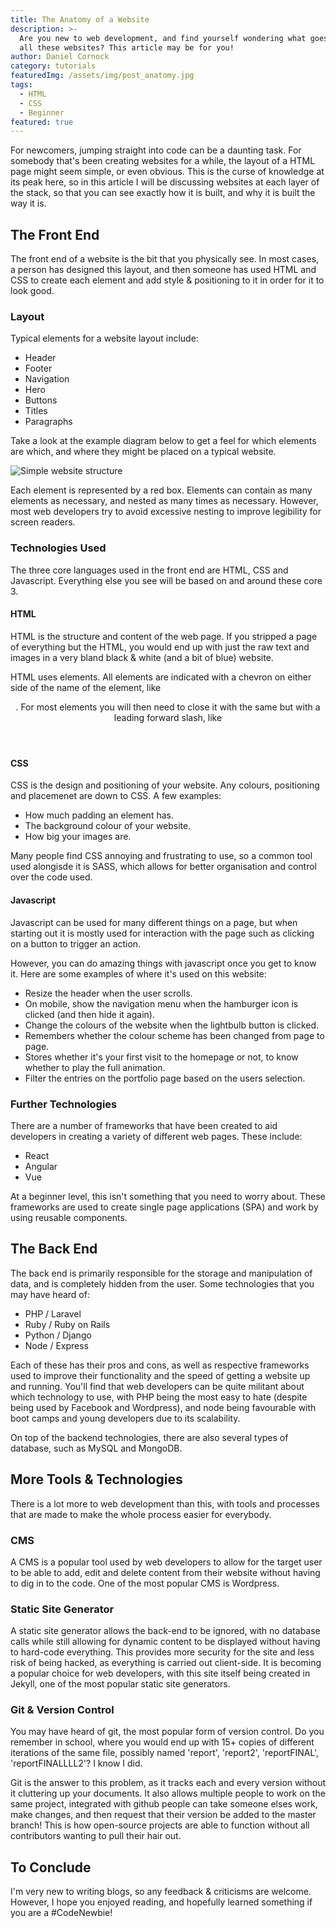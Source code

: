 ```yaml
---
title: The Anatomy of a Website
description: >-
  Are you new to web development, and find yourself wondering what goes in to
  all these websites? This article may be for you!
author: Daniel Cornock
category: tutorials
featuredImg: /assets/img/post_anatomy.jpg
tags:
  - HTML
  - CSS
  - Beginner
featured: true
---
```


For newcomers, jumping straight into code can be a daunting task. For somebody that's been creating websites for a while, the layout of a HTML page might seem simple, or even obvious. This is the curse of knowledge at its peak here, so in this article I will be discussing websites at each layer of the stack, so that you can see exactly how it is built, and why it is built the way it is.

## The Front End
The front end of a website is the bit that you physically see. In most cases, a person has designed this layout, and then someone has used HTML and CSS to create each element and add style & positioning to it in order for it to look good.

### Layout
Typical elements for a website layout include:

- Header
- Footer
- Navigation
- Hero
- Buttons
- Titles
- Paragraphs

Take a look at the example diagram below to get a feel for which elements are which, and where they might be placed on a typical website.

![Simple website structure](../../assets/img/post_anatomy_IMG1.png "Website Structure Image")

Each element is represented by a red box. Elements can contain as many elements as necessary, and nested as many times as necessary. However, most web developers try to avoid excessive nesting to improve legibility for screen readers.

### Technologies Used
The three core languages used in the front end are HTML, CSS and Javascript. Everything else you see will be based on and around these core 3.

#### HTML
HTML is the structure and content of the web page. If you stripped a page of everything but the HTML, you would end up with just the raw text and images in a very bland black & white (and a bit of blue) website.

HTML uses elements. All elements are indicated with a chevron on either side of the name of the element, like <kbd><header></kbd>. For most elements you will then need to close it with the same but with a leading forward slash, like <kbd></header></kbd>

#### CSS
CSS is the design and positioning of your website. Any colours, positioning and placemenet are down to CSS. A few examples:

- How much padding an element has.
- The background colour of your website.
- How big your images are.

Many people find CSS annoying and frustrating to use, so a common tool used alongisde it is SASS, which allows for better organisation and control over the code used.

#### Javascript
Javascript can be used for many different things on a page, but when starting out it is mostly used for interaction with the page such as clicking on a button to trigger an action.

However, you can do amazing things with javascript once you get to know it. Here are some examples of where it's used on this website:

- Resize the header when the user scrolls.
- On mobile, show the navigation menu when the hamburger icon is clicked (and then hide it again).
- Change the colours of the website when the lightbulb button is clicked.
- Remembers whether the colour scheme has been changed from page to page.
- Stores whether it's your first visit to the homepage or not, to know whether to play the full animation.
- Filter the entries on the portfolio page based on the users selection.

### Further Technologies
There are a number of frameworks that have been created to aid developers in creating a variety of different web pages. These include:

- React
- Angular
- Vue

At a beginner level, this isn't something that you need to worry about. These frameworks are used to create single page applications (SPA) and work by using reusable components.

## The Back End
The back end is primarily responsible for the storage and manipulation of data, and is completely hidden from the user. Some technologies that you may have heard of:

- PHP / Laravel
- Ruby / Ruby on Rails
- Python / Django
- Node / Express

Each of these has their pros and cons, as well as respective frameworks used to improve their functionality and the speed of getting a website up and running. You'll find that web developers can be quite militant about which technology to use, with PHP being the most easy to hate (despite being used by Facebook and Wordpress), and node being favourable with boot camps and young developers due to its scalability.

On top of the backend technologies, there are also several types of database, such as MySQL and MongoDB.

## More Tools & Technologies
There is a lot more to web development than this, with tools and processes that are made to make the whole process easier for everybody.

### CMS
A CMS is a popular tool used by web developers to allow for the target user to be able to add, edit and delete content from their website without having to dig in to the code. One of the most popular CMS is Wordpress.

### Static Site Generator
A static site generator allows the back-end to be ignored, with no database calls while still allowing for dynamic content to be displayed without having to hard-code everything. This provides more security for the site and less risk of being hacked, as everything is carried out client-side. It is becoming a popular choice for web developers, with this site itself being created in Jekyll, one of the most popular static site generators.

### Git & Version Control
You may have heard of git, the most popular form of version control. Do you remember in school, where you would end up with 15+ copies of different iterations of the same file, possibly named 'report', 'report2', 'reportFINAL', 'reportFINALLLL2'? I know I did.

Git is the answer to this problem, as it tracks each and every version without it cluttering up your documents. It also allows multiple people to work on the same project, integrated with github people can take someone elses work, make changes, and then request that their version be added to the master branch! This is how open-source projects are able to function without all contributors wanting to pull their hair out.

## To Conclude
I'm very new to writing blogs, so any feedback & criticisms are welcome. However, I hope you enjoyed reading, and hopefully learned something if you are a #CodeNewbie!









